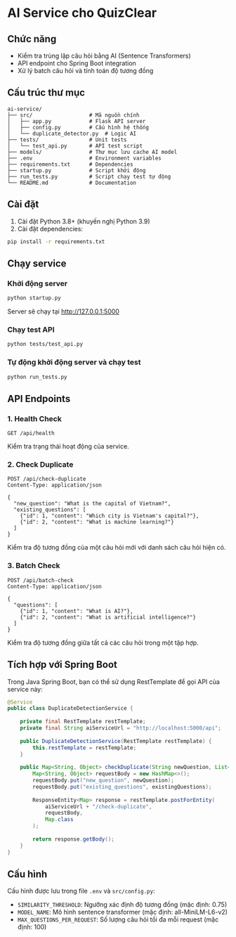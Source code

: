 # AI Service cho QuizClear

## Chức năng
- Kiểm tra trùng lặp câu hỏi bằng AI (Sentence Transformers)
- API endpoint cho Spring Boot integration
- Xử lý batch câu hỏi và tính toán độ tương đồng

## Cấu trúc thư mục

```
ai-service/
├── src/                  # Mã nguồn chính
│   ├── app.py            # Flask API server
│   ├── config.py         # Cấu hình hệ thống
│   └── duplicate_detector.py  # Logic AI
├── tests/                # Unit tests
│   └── test_api.py       # API test script
├── models/               # Thư mục lưu cache AI model
├── .env                  # Environment variables
├── requirements.txt      # Dependencies
├── startup.py            # Script khởi động
├── run_tests.py          # Script chạy test tự động
└── README.md             # Documentation
```

## Cài đặt

1. Cài đặt Python 3.8+ (khuyến nghị Python 3.9)
2. Cài đặt dependencies:

```bash
pip install -r requirements.txt
```

## Chạy service

### Khởi động server

```bash
python startup.py
```

Server sẽ chạy tại http://127.0.0.1:5000

### Chạy test API

```bash
python tests/test_api.py
```

### Tự động khởi động server và chạy test

```bash
python run_tests.py
```

## API Endpoints

### 1. Health Check

```
GET /api/health
```

Kiểm tra trạng thái hoạt động của service.

### 2. Check Duplicate

```
POST /api/check-duplicate
Content-Type: application/json

{
  "new_question": "What is the capital of Vietnam?",
  "existing_questions": [
    {"id": 1, "content": "Which city is Vietnam's capital?"},
    {"id": 2, "content": "What is machine learning?"}
  ]
}
```

Kiểm tra độ tương đồng của một câu hỏi mới với danh sách câu hỏi hiện có.

### 3. Batch Check

```
POST /api/batch-check
Content-Type: application/json

{
  "questions": [
    {"id": 1, "content": "What is AI?"},
    {"id": 2, "content": "What is artificial intelligence?"}
  ]
}
```

Kiểm tra độ tương đồng giữa tất cả các câu hỏi trong một tập hợp.

## Tích hợp với Spring Boot

Trong Java Spring Boot, bạn có thể sử dụng RestTemplate để gọi API của service này:

```java
@Service
public class DuplicateDetectionService {
    
    private final RestTemplate restTemplate;
    private final String aiServiceUrl = "http://localhost:5000/api";
    
    public DuplicateDetectionService(RestTemplate restTemplate) {
        this.restTemplate = restTemplate;
    }
    
    public Map<String, Object> checkDuplicate(String newQuestion, List<QuestionDto> existingQuestions) {
        Map<String, Object> requestBody = new HashMap<>();
        requestBody.put("new_question", newQuestion);
        requestBody.put("existing_questions", existingQuestions);
        
        ResponseEntity<Map> response = restTemplate.postForEntity(
            aiServiceUrl + "/check-duplicate", 
            requestBody, 
            Map.class
        );
        
        return response.getBody();
    }
}
```

## Cấu hình

Cấu hình được lưu trong file `.env` và `src/config.py`:

- `SIMILARITY_THRESHOLD`: Ngưỡng xác định độ tương đồng (mặc định: 0.75)
- `MODEL_NAME`: Mô hình sentence transformer (mặc định: all-MiniLM-L6-v2)
- `MAX_QUESTIONS_PER_REQUEST`: Số lượng câu hỏi tối đa mỗi request (mặc định: 100)
